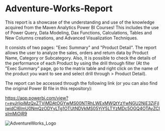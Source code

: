 # Adventure-Works-Report
This report is a showcase of the understanding and use of the knowledge acquired from the Maven Analytics Power BI Courses!
This includes the use of Power Query, Data Modeling, Dax Functions, Calculations, Tables and New Columns creations,  and Advanced Visualization Techniques.

It consists of two pages: "Exec Summary" and "Product Detail". The report allows the user to analyze the sales, orders and return data by Product Name, Category or Subcategory. Also, It is possible to check the details of the performance of each Product by using the drill through filter (At the "Exec Summary" page, go to the matrix table and right click on the name of the product you want to see and select drill through > Product Detail). 

The report can be accessed through the following link (or you can also find the original Power BI file in this repository):

https://app.powerbi.com/view?r=eyJrIjoiMzQxZTViMDAtOGYwMS00NTRhLWExMWQtYzYwNGU2NjE3ZjFjIiwidCI6ImU0NmQzODYyLTg1OTUtNDVkMS05YjY5LTYzMDc5OGQ4OTAyZCIsImMiOjR9



![AdventureWorks_Logo](https://user-images.githubusercontent.com/98331818/152269660-1cbaef94-40f7-4da3-908a-0c2e96d08e93.png)
